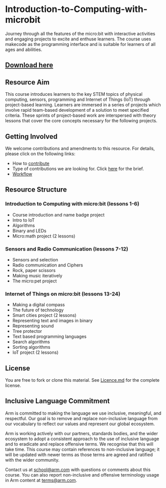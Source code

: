 # Introduction-to-Computing-with-microbit
Journey through all the features of the micro:bit with interactive activities and engaging projects to excite and enthuse learners. The course uses makecode as the programming interface and is suitable for learners of all ages and abilities. 


## [Download here](https://github.com/arm-university/Introduction-to-Computing-with-microbit/archive/refs/heads/main.zip)

## Resource Aim
This course introduces learners to the key STEM topics of physical computing, sensors, programming and Internet of Things (IoT) through project-based learning. Learners are immersed in a series of projects which involve rapid team-based development of a solution to meet specified criteria. These sprints of project-based work are interspersed with theory lessons that cover the core concepts necessary for the following projects.

## Getting Involved
We welcome contributions and amendments to this resource. For details, please click on the following links: 

- How to [contribute](https://github.com/arm-university/ASP_Introduction-to-Computing-with-microbit/blob/main/Getting%20Involved/How%20to%20contribute.md) 
- Type of contributions we are looking for. Click [here](https://github.com/arm-university/ASP_Introduction-to-Computing-with-microbit/blob/main/Getting%20Involved/Intro%20to%20Computing%20Brief.md) for the brief.
- [Workflow](https://github.com/arm-university/ASP_Introduction-to-Computing-with-microbit/blob/main/Getting%20Involved/Workflow.md) 

## Resource Structure
### Introduction to Computing with micro:bit (lessons 1-6)

- Course introduction and name badge project
- Intro to IoT
- Algorithms
- Binary and LEDs
- Micro:math project (2 lessons)
 
### Sensors and Radio Communication (lessons 7-12)

- Sensors and selection
- Radio communication and Ciphers
- Rock, paper scissors
- Making music iteratively
- The micro:pet project
 
### Internet of Things on micro:bit (lessons 13-24)

- Making a digital compass
- The future of technology
- Smart cities project (2 lessons)
- Representing text and images in binary
- Representing sound
- Tree protector
- Text based programming languages
- Search algorithms
- Sorting algorithms
- IoT project (2 lessons)

## License
You are free to fork or clone this material. See [Licence.md](https://github.com/arm-university/Introduction-to-Computing-with-microbit/blob/main/Licence.md) for the complete license.

## Inclusive Language Commitment
Arm is committed to making the language we use inclusive, meaningful, and respectful. Our goal is to remove and replace non-inclusive language from our vocabulary to reflect our values and represent our global ecosystem.

Arm is working actively with our partners, standards bodies, and the wider ecosystem to adopt a consistent approach to the use of inclusive language and to eradicate and replace offensive terms. We recognise that this will take time. This course may contain references to non-inclusive language; it will be updated with newer terms as those terms are agreed and ratified with the wider community.

Contact us at school@arm.com with questions or comments about this course. You can also report non-inclusive and offensive terminology usage in Arm content at terms@arm.com.
